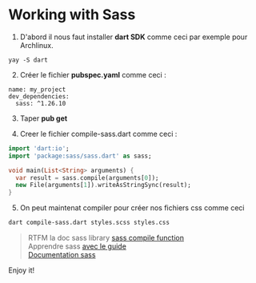 # Working with Sass

1. D'abord il nous faut installer __dart SDK__ comme ceci par exemple pour Archlinux.  
```
yay -S dart
```  

2. Créer le fichier __pubspec.yaml__ comme ceci :  
```
name: my_project
dev_dependencies:
  sass: ^1.26.10
```  

3. Taper __pub get__  

4. Creer le fichier compile-sass.dart comme ceci :  

```dart
import 'dart:io';
import 'package:sass/sass.dart' as sass;

void main(List<String> arguments) {
  var result = sass.compile(arguments[0]);
  new File(arguments[1]).writeAsStringSync(result);
}
```  

5. On peut maintenat compiler pour créer nos fichiers css comme ceci

```bash
dart compile-sass.dart styles.scss styles.css
```  

> RTFM la doc sass library [sass compile function](https://pub.dev/documentation/sass/latest/sass/compile.html)  
> Apprendre sass [avec le guide](https://sass-lang.com/guide)  
> [Documentation sass](https://sass-lang.com/documentation)  

Enjoy it!

